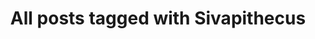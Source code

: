 ---
layout: tag
title: "All posts tagged with Sivapithecus"
permalink: /weblog/tags/sivapithecus/
taxonomy: Sivapithecus
---